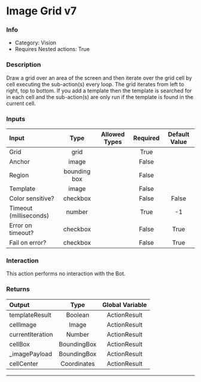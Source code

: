 # Image Grid v7

### Info

- Category: Vision
- Requires Nested actions: True


### Description
Draw a grid over an area of the screen and then iterate over the grid cell by cell executing the sub-action(s) every loop.
The grid iterates from left to right, top to bottom. 
If you add a template then the template is searched for in each cell and the sub-action(s) are only run if the template is found in the current cell.


### Inputs

| Input | Type | Allowed Types | Required |  Default Value |
| :--- | :---: | :---: | :---: | :---: |
| Grid | grid |  | True |  |
| Anchor | image |  | False |  |
| Region | bounding box |  | False |  |
| Template | image |  | False |  |
| Color sensitive? | checkbox |  | False | False |
| Timeout (milliseconds) | number |  | True | -1 |
| Error on timeout? | checkbox |  | False | True |
| Fail on error? | checkbox |  | False | True |


### Interaction
This action performs no interaction with the Bot.

### Returns

| Output | Type | Global Variable |
| :--- | :---: | :---: |
| templateResult | Boolean | ActionResult |
| cellImage | Image | ActionResult |
| currentIteration | Number | ActionResult |
| cellBox | BoundingBox | ActionResult |
| _imagePayload | BoundingBox | ActionResult |
| cellCenter | Coordinates | ActionResult |

---